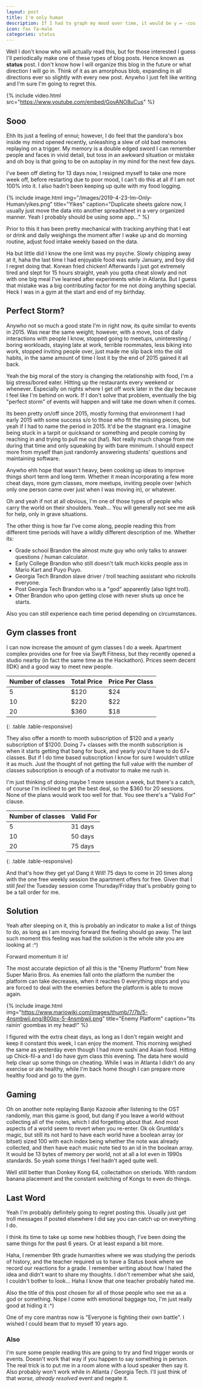 ```yaml
---
layout: post
title: I'm only human
description: If I had to graph my mood over time, it would be y = -cos(x)
icon: fas fa-male
categories: status
---
```

Well I don't know who will actually read this, but for those interested I guess I'll periodically make one of these types of blog posts. Hence known as **status** post.
I don't know how I will organize this blog in the future or what direction I will go in.  Think of it as an amorphous blob, expanding in all directions ever so slightly with every new post.
Anywho I just felt like writing and I'm sure I'm going to regret this.

{% include video.html
            src="https://www.youtube.com/embed/GovANO8uCus" %}

## Sooo
Ehh its just a feeling of ennui; however, I do feel that the pandora's box inside my mind opened recently, unleashing a slew of old bad memories replaying on a trigger.
My memory is a double edged sword I can remember people and faces in vivid detail, but toss in an awkward situation or mistake and oh boy is that going to be on autoplay in my mind for the next few days.

I've been off dieting for 13 days now, I resigned myself to take one more week off, before restarting due to poor mood, I can't do this at all if I am not 100% into it. I also hadn't been keeping up quite with my food logging.

{% include image.html
            img="/images/2019-4-23-Im-Only-Human/yikes.png"
            title="Yikes"
            caption="Duplicate sheets galore now, I usually just move the data into another spreadsheet in a very organized manner. Yeah I probably should be using some app..." %}

Prior to this it has been pretty mechanical with tracking anything that I eat or drink and daily weighings the moment after I wake up and do morning routine, adjust food intake weekly based on the data.

Ha but little did I know the one limit was my psyche. Slowly chipping away at it, haha the last time I had enjoyable food was early January, and boy did I regret doing that.
Korean fried chicken! Afterwards I just got extremely tired and slept for 15 hours straight, yeah you gotta cheat slowly and not with one big meal I've learned after experiments while in Atlanta.
But I guess that mistake was a big contributing factor for me not doing anything special. Heck I was in a gym at the start and end of my birthday.

## Perfect Storm?
Anywho not so much a good state I'm in right now, its quite similar to events in 2015. Was near the same weight; however, with a move, loss of daily interactions with people I know, stopped going to meetups,
uninteresting / boring workloads, staying late at work, terrible roommates, less biking into work, stopped inviting people over, just made me slip back into the old habits, in the same amount of time I lost it by the end of 2015 gained it all back.

Yeah the big moral of the story is changing the relationship with food, I'm a big stress/bored eater.  Hitting up the restaurants every weekend or whenever. Especially on nights where I get off work later in the day because I feel like I'm behind on work.
If I don't solve that problem, eventually the big "perfect storm" of events will happen and will take me down when it comes.

Its been pretty on/off since 2015, mostly forming that environment I had early 2015 with some success s/o to those who fit the missing pieces, but yeah if I had to name the period in 2015. It'd be the stagnant era.
I imagine being stuck in a tarpit or quicksand or something and people coming by reaching in and trying to pull me out (ha!). Not really much change from me during that time and only squeaking by with bare minimum.
I should expect more from myself than just randomly answering students' questions and maintaining software.

Anywho ehh hope that wasn't heavy, been cooking up ideas to improve things short term and long term. Whether it mean incorporating a few more cheat days, more gym classes, more meetups,
inviting people over (which only one person came over just when I was moving in), or whatever.

Oh and yeah if not at all obvious, I'm one of those types of people who carry the world on their shoulders. Yeah... You will generally not see me ask for help, only in grave situations.

The other thing is how far I've come along, people reading this from different time periods will have a wildly different description of me. Whether its:

* Grade school Brandon the almost mute guy who only talks to answer questions / human calculator.
* Early College Brandon who still doesn't talk much kicks people ass in Mario Kart and Puyo Puyo.
* Georgia Tech Brandon slave driver / troll teaching assistant who rickrolls everyone.
* Post Georgia Tech Brandon who is a "god" apparently (also light troll).
* Other Brandon who upon getting close with never shuts up once he starts.

Also you can still experience each time period depending on circumstances.

## Gym classes front

I can now increase the amount of gym classes I do a week. Apartment complex provides one for free via Swyft Fitness, but they recently opened a studio nearby (in fact the same time as the Hackathon).
Prices seem decent (IDK) and a good way to meet new people.

| Number of classes  | Total Price | Price Per Class |
|--------------------|-------------|-----------------|
| 5                  | $120        | $24             |
| 10                 | $220        | $22             |
| 20                 | $360        | $18             |
{: .table .table-responsive}

They also offer a month to month subscription of $120 and a yearly subscription of $1200. Doing 7+ classes with the month subscription is when it starts getting that bang for buck, and yearly you'd have to do 67+ classes.
But if I do time based subscription I know for sure I wouldn't utilize it as much. Just the thought of not getting the full value with the number of classes subscription is enough of a motivator to make me rush in.

I'm just thinking of doing maybe 1 more session a week, but there's a catch, of course I'm inclined to get the best deal, so the $360 for 20 sessions. None of the plans would work too well for that. You see there's a "Valid For" clause.

| Number of classes | Valid For |
|-------------------|-----------|
| 5                 | 31 days   |
| 10                | 50 days   |
| 20                | 75 days   |
{: .table .table-responsive}

And that's how they get ya! Dang it Will! 75 days to come in 20 times along with the one free weekly session the apartment offers for free. Given that I still *feel* the Tuesday session come Thursday/Friday that's probably going to be a tall order for me.

## Solution
Yeah after sleeping on it, this is probably an indicator to make a list of things to do, as long as I am moving forward the feeling should go away. The last such moment this feeling was had the solution is the whole site you are looking at :^)

Forward momentum it is!

The most accurate depiction of all this is the "Enemy Platform" from New Super Mario Bros.  As enemies fall onto the platform the number the platform can take decreases, when it reaches 0 everything stops and you are forced to deal with the enemies before the platform is able to move again.

{% include image.html
            img="https://www.mariowiki.com/images/thumb/7/7b/5-4nsmbwii.png/800px-5-4nsmbwii.png"
            title="Enemy Platform"
            caption="Its rainin' goombas in my head!" %}

I figured with the extra cheat days, as long as I don't regain weight and keep it constant this week, I can enjoy the moment. This morning weighed the same as yesterday even though I had more sushi and Asian food. Hitting up Chick-fil-a and I do have gym class this evening. The data here would help clear up some things on cheating.
While I was in Atlanta I didn't do any exercise or ate healthy, while I'm back home though I can prepare more healthy food and go to the gym.

## Gaming
Oh on another note replaying Banjo Kazooie after listening to the OST randomly, man this game is good, but dang if you leave a world without collecting all of the notes, which I did forgetting about that. And most aspects of a world seem to revert when you re-enter.
Ok ok Gruntilda's magic, but still its not hard to have each world have a boolean array (or bitset) sized 100 with each index being whether the note was already collected, and then have each music note tied to an id in the boolean array.
It would be 13 bytes of memory per world, not at all a lot even in 1990s standards. So yeah some things I feel hadn't aged quite well.

Well still better than Donkey Kong 64, collectathon on steriods. With random banana placement and the constant switching of Kongs to even do things.

## Last Word
Yeah I'm probably definitely going to regret posting this. Usually just get troll messages if posted elsewhere I did say you can catch up on everything I do.

I think its time to take up some new hobbies though, I've been doing the same things for the past 6 years. Or at least expand a bit more.

Haha, I remember 9th grade humanities where we was studying the periods of history, and the teacher required us to have a Status book where we record our reactions for a grade.
I remember writing about how I hated the idea and didn't want to share my thoughts. I don't remember what she said, I couldn't bother to look... Haha I know that one teacher probably hated me.

Also the title of this post chosen for all of those people who see me as a god or something. Nope I come with emotional baggage too, I'm just really good at hiding it :^)

One of my core mantras now is "Everyone is fighting their own battle". I wished I could beam that to myself 10 years ago.

### Also

I'm sure some people reading this are going to try and find trigger words or events. Doesn't work that way if you happen to say something in person. The real trick is to put me in a room alone with a loud speaker then say it.
Also probably won't work while in Atlanta / Georgia Tech. I'll just think of that *worse, already resolved* event and negate it.

